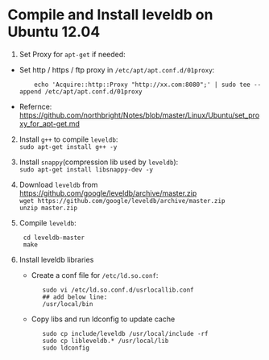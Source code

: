 
# Compile and Install leveldb on Ubuntu 12.04

1. Set Proxy for `apt-get` if needed:  

  * Set http / https / ftp proxy in `/etc/apt/apt.conf.d/01proxy`:

            echo 'Acquire::http::Proxy "http://xx.com:8080";' | sudo tee --append /etc/apt/apt.conf.d/01proxy

  * Refernce:  
    <https://github.com/northbright/Notes/blob/master/Linux/Ubuntu/set_proxy_for_apt-get.md>

2. Install `g++` to compile `leveldb`:  
   `sudo apt-get install g++ -y`

3. Install `snappy`(compression lib used by `leveldb`):  
   `sudo apt-get install libsnappy-dev -y`

4. Download `leveldb` from <https://github.com/google/leveldb/archive/master.zip>  
   `wget https://github.com/google/leveldb/archive/master.zip`  
   `unzip master.zip`

5. Compile `leveldb`:  

        cd leveldb-master
        make

6. Install leveldb libraries
   * Create a conf file for `/etc/ld.so.conf`:
   
            sudo vi /etc/ld.so.conf.d/usrlocallib.conf
            ## add below line:
            /usr/local/bin
 
   * Copy libs and run ldconfig to update cache
   
            sudo cp include/leveldb /usr/local/include -rf
            sudo cp libleveldb.* /usr/local/lib
            sudo ldconfig